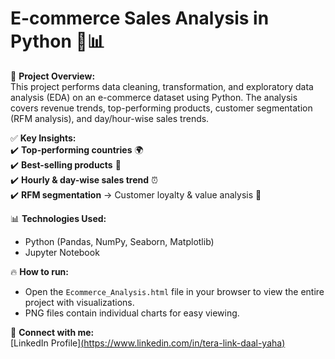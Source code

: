 # E-commerce Sales Analysis in Python 🐍📊

🚀 **Project Overview:**  
This project performs data cleaning, transformation, and exploratory data analysis (EDA) on an e-commerce dataset using Python. The analysis covers revenue trends, top-performing products, customer segmentation (RFM analysis), and day/hour-wise sales trends.

✅ **Key Insights:**  
✔️ **Top-performing countries** 🌍  
✔️ **Best-selling products** 🛒  
✔️ **Hourly & day-wise sales trend** ⏰  
✔️ **RFM segmentation** → Customer loyalty & value analysis 🎯  

📊 **Technologies Used:**  
- Python (Pandas, NumPy, Seaborn, Matplotlib)  
- Jupyter Notebook  

🔥 **How to run:**  
- Open the `Ecommerce_Analysis.html` file in your browser to view the entire project with visualizations.  
- PNG files contain individual charts for easy viewing.  

📌 **Connect with me:**  
[LinkedIn Profile][(https://www.linkedin.com/in/tera-link-daal-yaha)](https://www.linkedin.com/in/prabhakar-mahapatra49/)
